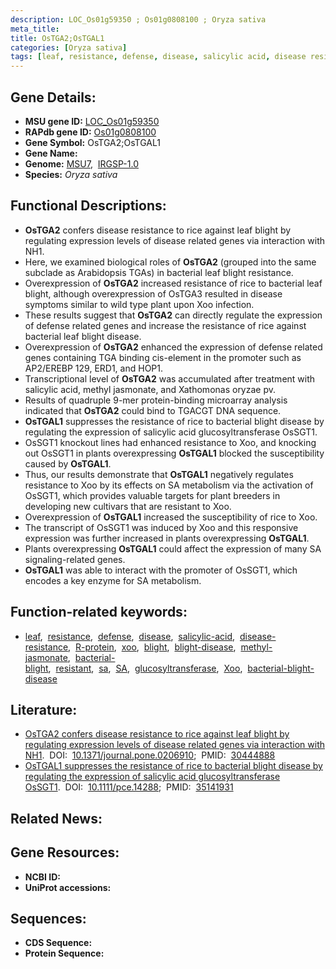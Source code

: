 ```yaml
---
description: LOC_Os01g59350 ; Os01g0808100 ; Oryza sativa
meta_title:
title: OsTGA2;OsTGAL1
categories: [Oryza sativa]
tags: [leaf, resistance, defense, disease, salicylic acid, disease resistance, R protein,  xoo , blight, blight disease, methyl jasmonate, bacterial blight, xoo, resistant, sa, SA, glucosyltransferase, Xoo, bacterial blight disease,  sa ]
---
```


## Gene Details:
- **MSU gene ID:** [LOC_Os01g59350](http://rice.uga.edu/cgi-bin/ORF_infopage.cgi?orf=LOC_Os01g59350)  
- **RAPdb gene ID:** [Os01g0808100](https://rapdb.dna.affrc.go.jp/locus/?name=Os01g0808100)  
- **Gene Symbol:** OsTGA2;OsTGAL1
- **Gene Name:**
- **Genome:**  [MSU7](http://rice.uga.edu/),&nbsp;&nbsp;[IRGSP-1.0](https://rapdb.dna.affrc.go.jp/download/irgsp1.html)
- **Species:** *Oryza sativa*

## Functional Descriptions:
   - **OsTGA2** confers disease resistance to rice against leaf blight by regulating expression levels of disease related genes via interaction with NH1.
   - Here, we examined biological roles of **OsTGA2** (grouped into the same subclade as Arabidopsis TGAs) in bacterial leaf blight resistance.
   - Overexpression of **OsTGA2** increased resistance of rice to bacterial leaf blight, although overexpression of OsTGA3 resulted in disease symptoms similar to wild type plant upon Xoo infection.
   - These results suggest that **OsTGA2** can directly regulate the expression of defense related genes and increase the resistance of rice against bacterial leaf blight disease.
   - Overexpression of **OsTGA2** enhanced the expression of defense related genes containing TGA binding cis-element in the promoter such as AP2/EREBP 129, ERD1, and HOP1.
   - Transcriptional level of **OsTGA2** was accumulated after treatment with salicylic acid, methyl jasmonate, and Xathomonas oryzae pv.
   - Results of quadruple 9-mer protein-binding microarray analysis indicated that **OsTGA2** could bind to TGACGT DNA sequence.
   - **OsTGAL1** suppresses the resistance of rice to bacterial blight disease by regulating the expression of salicylic acid glucosyltransferase OsSGT1.
   - OsSGT1 knockout lines had enhanced resistance to Xoo, and knocking out OsSGT1 in plants overexpressing **OsTGAL1** blocked the susceptibility caused by **OsTGAL1**.
   - Thus, our results demonstrate that **OsTGAL1** negatively regulates resistance to Xoo by its effects on SA metabolism via the activation of OsSGT1, which provides valuable targets for plant breeders in developing new cultivars that are resistant to Xoo.
   - Overexpression of **OsTGAL1** increased the susceptibility of rice to Xoo.
   - The transcript of OsSGT1 was induced by Xoo and this responsive expression was further increased in plants overexpressing **OsTGAL1**.
   - Plants overexpressing **OsTGAL1** could affect the expression of many SA signaling-related genes.
   - **OsTGAL1** was able to interact with the promoter of OsSGT1, which encodes a key enzyme for SA metabolism.

## Function-related keywords:
   - [leaf](/tags/leaf/),&nbsp;&nbsp;[resistance](/tags/resistance/),&nbsp;&nbsp;[defense](/tags/defense/),&nbsp;&nbsp;[disease](/tags/disease/),&nbsp;&nbsp;[salicylic-acid](/tags/salicylic-acid/),&nbsp;&nbsp;[disease-resistance](/tags/disease-resistance/),&nbsp;&nbsp;[R-protein](/tags/R-protein/),&nbsp;&nbsp;[xoo](/tags/xoo/),&nbsp;&nbsp;[blight](/tags/blight/),&nbsp;&nbsp;[blight-disease](/tags/blight-disease/),&nbsp;&nbsp;[methyl-jasmonate](/tags/methyl-jasmonate/),&nbsp;&nbsp;[bacterial-blight](/tags/bacterial-blight/),&nbsp;&nbsp;[resistant](/tags/resistant/),&nbsp;&nbsp;[sa](/tags/sa/),&nbsp;&nbsp;[SA](/tags/SA/),&nbsp;&nbsp;[glucosyltransferase](/tags/glucosyltransferase/),&nbsp;&nbsp;[Xoo](/tags/Xoo/),&nbsp;&nbsp;[bacterial-blight-disease](/tags/bacterial-blight-disease/)

## Literature:
   - [OsTGA2 confers disease resistance to rice against leaf blight by regulating expression levels of disease related genes via interaction with NH1](https://www.doi.org/10.1371/journal.pone.0206910).&nbsp;&nbsp;DOI:&nbsp;&nbsp;[10.1371/journal.pone.0206910](https://www.doi.org/10.1371/journal.pone.0206910);&nbsp;&nbsp;PMID:&nbsp;&nbsp;[30444888](https://pubmed.ncbi.nlm.nih.gov/30444888/)
   - [OsTGAL1 suppresses the resistance of rice to bacterial blight disease by regulating the expression of salicylic acid glucosyltransferase OsSGT1](https://www.doi.org/10.1111/pce.14288).&nbsp;&nbsp;DOI:&nbsp;&nbsp;[10.1111/pce.14288](https://www.doi.org/10.1111/pce.14288);&nbsp;&nbsp;PMID:&nbsp;&nbsp;[35141931](https://pubmed.ncbi.nlm.nih.gov/35141931/)

## Related News:

## Gene Resources:
- **NCBI ID:**  []()
- **UniProt accessions:** [](https://www.uniprot.org/uniprotkb//entry)

## Sequences:
- **CDS Sequence:**
- **Protein Sequence:**
